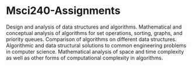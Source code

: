 # Msci240-Assignments
Design and analysis of data structures and algorithms. 
Mathematical and conceptual analysis of algorithms for set operations, sorting, graphs, and priority queues. 
Comparison of algorithms on different data structures. 
Algorithmic and data structural solutions to common engineering problems in computer science. 
Mathematical analysis of space and time complexity as well as other forms of computational complexity in algorithms.
